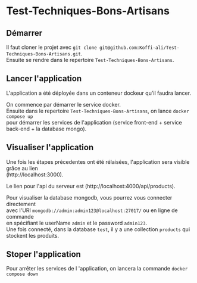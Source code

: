 # Test-Techniques-Bons-Artisans

## Démarrer
Il faut cloner le projet avec `git clone git@github.com:Koffi-ali/Test-Techniques-Bons-Artisans.git`.\
Ensuite se rendre dans le repertoire `Test-Techniques-Bons-Artisans`\.

## Lancer l'application
L'application a été déployée dans un conteneur dockeur qu'il faudra lancer.

On commence par démarrer le service docker.\
Ensuite dans le repertoire `Test-Techniques-Bons-Artisans`, on lance `docker compose up`\
pour démarrer les services de  l'application (service front-end + service back-end + la database mongo).



## Visualiser l'application
Une fois les étapes précedentes ont été rélaisées, l'application sera visible grâce au lien \
(http://localhost:3000).

Le lien pour l'api du serveur est (http://localhost:4000/api/products).

Pour visualiser la database mongodb, vous pourrez vous connecter directement \
avec l'URI `mongodb://admin:admin123@localhost:27017/` ou en ligne de commande \
en spécifiant le userName `admin` et le password `admin123`.\
Une fois connecté, dans la database `test`, il y a une collection `products` qui stockent les produits.

## Stoper l'application
Pour arrêter les services de l 'application, on lancera la commande `docker compose down`

